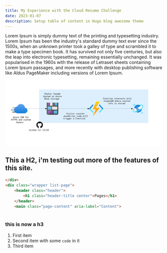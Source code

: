 ```yaml
---
title: My Experience with the Cloud Resume Challenge
date: 2023-01-07
description: Setup table of content in Hugo blog awesome theme
---
```


Lorem Ipsum is simply dummy text of the printing and typesetting industry. Lorem Ipsum has been the industry's standard dummy text ever since the 1500s, when an unknown printer took a galley of type and scrambled it to make a type specimen book. It has survived not only five centuries, but also the leap into electronic typesetting, remaining essentially unchanged. It was popularised in the 1960s with the release of Letraset sheets containing Lorem Ipsum passages, and more recently with desktop publishing software like Aldus PageMaker including versions of Lorem Ipsum.

![Landscape](1.png)


## This a H2, i'm testing out more of the features of this site. 

```html
</div>
<div class="wrapper list-page">
    <header class="header">
        <h1 class="header-title center">Pages</h1>
    </header>
    <main class="page-content" aria-label="Content">
        
```

### this is now a h3
1. First item
2. Second item with some `code` in it
3. Third item
